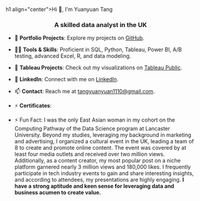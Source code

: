 h1 align="center">Hi 👋, I'm Yuanyuan Tang</h1>
<h3 align="center">A skilled data analyst in the UK</h3>

- 🔭 **Portfolio Projects**: Explore my projects on [GitHub](https://github.com/Yuan-DataScience?tab=repositories).

- 👨‍💻 **Tools & Skills**: Proficient in SQL, Python, Tableau, Power BI, A/B testing, advanced Excel, R, and data modeling.

- 🤝 **Tableau Projects**: Check out my visualizations on [Tableau Public](https://public.tableau.com/app/profile/yuanyuan.tang7647/vizzes).

- 💬 **LinkedIn**: Connect with me on [LinkedIn](https://www.linkedin.com/in/yuanyuan-tang-54573b253/).

- 📫 **Contact**: Reach me at tangyuanyuan1110@gmail.com.

- ⚡ **Certificates**: 
- ⚡ Fun Fact:                      I was the only East Asian woman in my cohort on the Computing Pathway of the Data Science program at Lancaster University. Beyond my studies, leveraging my background in marketing and advertising, I organized a cultural event in the UK, leading a team of 8 to create and promote online content. The event was covered by at least four media outlets and received over two million views. Additionally, as a content creator, my most popular post on a niche platform garnered nearly 3 million views and 180,000 likes. I frequently participate in tech industry events to gain and share interesting insights, and according to attendees, my presentations are highly engaging. **I have a strong aptitude and keen sense for leveraging data and business acumen to create value.**
